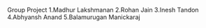 Group Project
1.Madhur Lakshmanan
2.Rohan Jain
3.Inesh Tandon
4.Abhyansh Anand
5.Balamurugan Manickaraj
